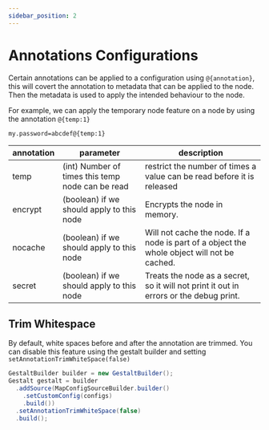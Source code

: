```yaml
---
sidebar_position: 2
---
```


# Annotations Configurations

Certain annotations can be applied to a configuration using `@{annotation}`, this will covert the annotation to metadata that can be applied to the node. Then the metadata is used to apply the intended behaviour to the node. 

For example, we can apply the temporary node feature on a node by using the annotation `@{temp:1}`
```properties
my.password=abcdef@{temp:1}
```

| annotation | parameter                                        | description                                                                                  |
|------------|--------------------------------------------------|----------------------------------------------------------------------------------------------|
| temp       | (int) Number of times this temp node can be read | restrict the number of times a value can be read before it is released                       |
| encrypt    | (boolean) if we should apply to this node        | Encrypts the node in memory.                                                                 |
| nocache    | (boolean) if we should apply to this node        | Will not cache the node. If a node is part of a object the whole object will not be cached.  |
| secret     | (boolean) if we should apply to this node        | Treats the node as a secret, so it will not print it out in errors or the debug print.       |

## Trim Whitespace

By default, white spaces before and after the annotation are trimmed. You can disable this feature using the gestalt builder and setting `setAnnotationTrimWhiteSpace(false)`

```java
GestaltBuilder builder = new GestaltBuilder();
Gestalt gestalt = builder
  .addSource(MapConfigSourceBuilder.builder()
    .setCustomConfig(configs)
    .build())
  .setAnnotationTrimWhiteSpace(false)
  .build();
```
